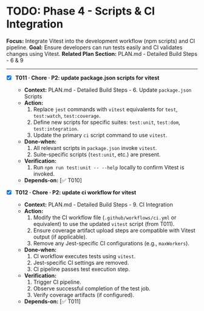 # TODO: Phase 4 - Scripts & CI Integration

**Focus:** Integrate Vitest into the development workflow (npm scripts) and CI pipeline.
**Goal:** Ensure developers can run tests easily and CI validates changes using Vitest.
**Related Plan Section:** PLAN.md - Detailed Build Steps - 6 & 9

---

- [x] **T011 · Chore · P2: update package.json scripts for vitest**

  - **Context:** PLAN.md - Detailed Build Steps - 6. Update `package.json` Scripts
  - **Action:**
    1. Replace `jest` commands with `vitest` equivalents for `test`, `test:watch`, `test:coverage`.
    2. Define new scripts for specific suites: `test:unit`, `test:dom`, `test:integration`.
    3. Update the primary `ci` script command to use `vitest`.
  - **Done‑when:**
    1. All relevant scripts in `package.json` invoke `vitest`.
    2. Suite-specific scripts (`test:unit`, etc.) are present.
  - **Verification:**
    1. Run `npm run test:unit -- --help` locally to confirm Vitest is invoked.
  - **Depends‑on:** [✅ T010]

- [x] **T012 · Chore · P2: update ci workflow for vitest**
  - **Context:** PLAN.md - Detailed Build Steps - 9. CI Integration
  - **Action:**
    1. Modify the CI workflow file (`.github/workflows/ci.yml` or equivalent) to use the updated `vitest` script (from T011).
    2. Ensure coverage artifact upload steps are compatible with Vitest output (if applicable).
    3. Remove any Jest-specific CI configurations (e.g., `maxWorkers`).
  - **Done‑when:**
    1. CI workflow executes tests using `vitest`.
    2. Jest-specific CI settings are removed.
    3. CI pipeline passes test execution step.
  - **Verification:**
    1. Trigger CI pipeline.
    2. Observe successful completion of the test job.
    3. Verify coverage artifacts (if configured).
  - **Depends‑on:** [✅ T011]
